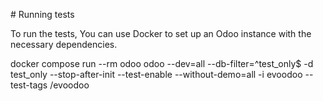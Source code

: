 \# Running tests

To run the tests, You can use Docker to set up an Odoo instance with the
necessary dependencies.

docker compose run --rm odoo odoo --dev=all --db-filter=^test_only\$ -d
test_only --stop-after-init --test-enable --without-demo=all -i evoodoo
--test-tags /evoodoo
